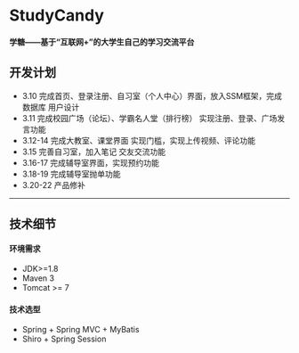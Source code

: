 # StudyCandy
#### 学糖——基于“互联网+”的大学生自己的学习交流平台

## 开发计划
- 3.10 完成首页、登录注册、自习室（个人中心）界面，放入SSM框架，完成数据库 用户设计
- 3.11 完成校园广场（论坛）、学霸名人堂（排行榜）  实现注册、登录、广场发言功能
- 3.12-14 完成大教室、课堂界面 实现门槛，实现上传视频、评论功能
- 3.15 完善自习室，加入笔记 交友交流功能
- 3.16-17 完成辅导室界面，实现预约功能
- 3.18-19 完成辅导室抛单功能
- 3.20-22 产品修补

-------

## 技术细节

#### 环境需求
* JDK>=1.8
* Maven 3
* Tomcat >= 7
#### 技术选型
* Spring + Spring MVC + MyBatis 
* Shiro + Spring Session
